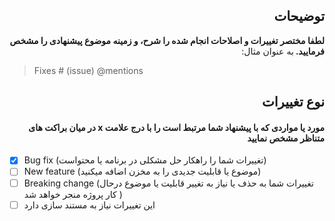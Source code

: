 <h2 lang="fa" dir="rtl" align="right">
 توضیحات 
</h2>

<div dir="rtl"><b>
لطفا مختصر تغییرات و اصلاحات انجام شده را شرح، و زمینه موضوع پیشنهادی را مشخص فرمایید. 
</b> 
به عنوان مثال: 
</div>

> Fixes # (issue)
> @mentions

<h2 lang="fa" dir="rtl" align="right">  نوع تغییرات </h2>

<h4 lang="fa" dir="rtl" align="right"> مورد یا مواردی که با پیشنهاد شما مرتبط است را با درج علامت x در میان براکت های متناظر مشخص نمایید</h4> 

- [x] Bug fix (تغییرات شما را راهکار حل مشکلی در برنامه یا محتواست)
- [ ] New feature (موضوع یا قابلیت جدیدی را به مخزن اضافه میکنید)
- [ ] Breaking change (تغییرات شما به حذف یا نیاز به تغییر قابلیت یا موضوع درحال کار پروژه منجر خواهد شد )
- [ ] این تغییرات نیاز به مستند سازی دارد
